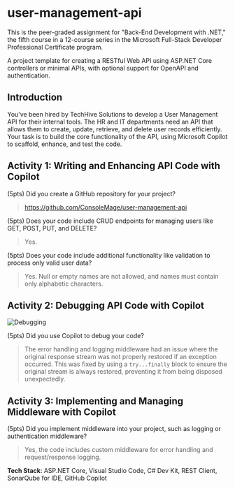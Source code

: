 # user-management-api

This is the peer-graded assignment for "Back-End Development with .NET," the fifth course in a 12-course series in the Microsoft Full-Stack Developer Professional Certificate program.

A project template for creating a RESTful Web API using ASP.NET Core controllers or minimal APIs, with optional support for OpenAPI and authentication.

## Introduction

You’ve been hired by TechHive Solutions to develop a User Management API for their internal tools. The HR and IT departments need an API that allows them to create, update, retrieve, and delete user records efficiently. Your task is to build the core functionality of the API, using Microsoft Copilot to scaffold, enhance, and test the code.

## Activity 1: Writing and Enhancing API Code with Copilot

(5pts) Did you create a GitHub repository for your project?
> https://github.com/ConsoleMage/user-management-api

(5pts) Does your code include CRUD endpoints for managing users like GET, POST, PUT, and DELETE?
> Yes.

(5pts) Does your code include additional functionality like validation to process only valid user data? 

> Yes. Null or empty names are not allowed, and names must contain only alphabetic characters.

## Activity 2: Debugging API Code with Copilot

![Debugging](https://github.com/user-attachments/assets/adea6c8d-a13a-4321-908d-bdb84e9750f6)

(5pts) Did you use Copilot to debug your code?

> The error handling and logging middleware had an issue where the original response stream was not properly restored if an exception occurred. This was fixed by using a `try...finally` block to ensure the original stream is always restored, preventing it from being disposed unexpectedly.

## Activity 3: Implementing and Managing Middleware with Copilot

(5pts) Did you implement middleware into your project, such as logging or authentication middleware? 

> Yes, the code includes custom middleware for error handling and request/response logging.

**Tech Stack**: ASP.NET Core, Visual Studio Code, C# Dev Kit, REST Client, SonarQube for IDE, GitHub Copilot
